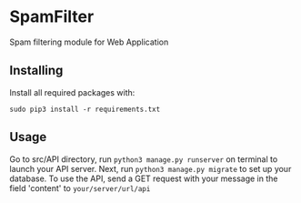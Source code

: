 # SpamFilter

Spam filtering module for Web Application

## Installing

Install all required packages with:
```
sudo pip3 install -r requirements.txt
```

## Usage

Go to src/API directory, run ```python3 manage.py runserver``` on terminal to launch your API server.
Next, run ```python3 manage.py migrate``` to set up your database.
To use the API, send a GET request with your message in the field 'content' to `your/server/url/api`
